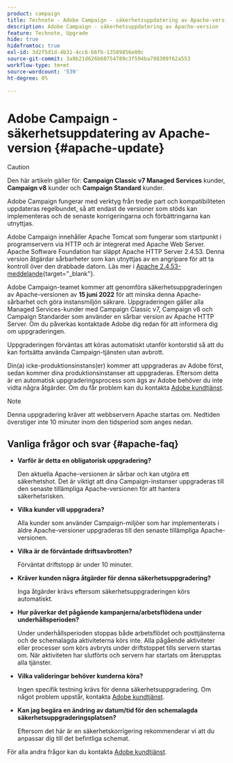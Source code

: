 ```yaml
---
product: campaign
title: Technote - Adobe Campaign - säkerhetsuppdatering av Apache-version
description: Adobe Campaign - säkerhetsuppdatering av Apache-version
feature: Technote, Upgrade
hide: true
hidefromtoc: true
exl-id: 3d2f5d1d-4b31-4cc6-b6fb-13589856e00c
source-git-commit: 3a9b21d626b60754789c3f594ba798309f62a553
workflow-type: tm+mt
source-wordcount: '539'
ht-degree: 0%

---
```


# Adobe Campaign - säkerhetsuppdatering av Apache-version {#apache-update}

>[!CAUTION]
>Den här artikeln gäller för: **Campaign Classic v7 Managed Services** kunder, **Campaign v8** kunder och **Campaign Standard** kunder.

Adobe Campaign fungerar med verktyg från tredje part och kompatibiliteten uppdateras regelbundet, så att endast de versioner som stöds kan implementeras och de senaste korrigeringarna och förbättringarna kan utnyttjas.

Adobe Campaign innehåller Apache Tomcat som fungerar som startpunkt i programservern via HTTP och är integrerat med Apache Web Server. Apache Software Foundation har släppt Apache HTTP Server 2.4.53. Denna version åtgärdar sårbarheter som kan utnyttjas av en angripare för att ta kontroll över den drabbade datorn. Läs mer i [Apache 2.4.53-meddelande](https://downloads.apache.org/httpd/Announcement2.4.html){target="_blank"}.

Adobe Campaign-teamet kommer att genomföra säkerhetsuppgraderingen av Apache-versionen av **15 juni 2022** för att minska denna Apache-sårbarhet och göra instansmiljön säkrare. Uppgraderingen gäller alla Managed Services-kunder med Campaign Classic v7, Campaign v8 och Campaign Standarder som använder en sårbar version av Apache HTTP Server. Om du påverkas kontaktade Adobe dig redan för att informera dig om uppgraderingen.

Uppgraderingen förväntas att köras automatiskt utanför kontorstid så att du kan fortsätta använda Campaign-tjänsten utan avbrott.

Din(a) icke-produktionsinstans(er) kommer att uppgraderas av Adobe först, sedan kommer dina produktionsinstanser att uppgraderas. Eftersom detta är en automatisk uppgraderingsprocess som ägs av Adobe behöver du inte vidta några åtgärder. Om du får problem kan du kontakta [Adobe kundtjänst](https://experienceleague.adobe.com/?support-solution=Campaign#support).


>[!NOTE]
>Denna uppgradering kräver att webbservern Apache startas om. Nedtiden överstiger inte 10 minuter inom den tidsperiod som anges nedan.
> 

## Vanliga frågor och svar {#apache-faq}

* **Varför är detta en obligatorisk uppgradering?**

  Den aktuella Apache-versionen är sårbar och kan utgöra ett säkerhetshot. Det är viktigt att dina Campaign-instanser uppgraderas till den senaste tillämpliga Apache-versionen för att hantera säkerhetsrisken.

* **Vilka kunder vill uppgradera?**

  Alla kunder som använder Campaign-miljöer som har implementerats i äldre Apache-versioner uppgraderas till den senaste tillämpliga Apache-versionen.

* **Vilka är de förväntade driftsavbrotten?**

  Förväntat driftstopp är under 10 minuter.

* **Kräver kunden några åtgärder för denna säkerhetsuppgradering?**

  Inga åtgärder krävs eftersom säkerhetsuppgraderingen körs automatiskt.

* **Hur påverkar det pågående kampanjerna/arbetsflödena under underhållsperioden?**

  Under underhållsperioden stoppas både arbetsflödet och posttjänsterna och de schemalagda aktiviteterna körs inte. Alla pågående aktiviteter eller processer som körs avbryts under driftstoppet tills servern startas om. När aktiviteten har slutförts och servern har startats om återupptas alla tjänster.

* **Vilka valideringar behöver kunderna köra?**

  Ingen specifik testning krävs för denna säkerhetsuppgradering. Om något problem uppstår, kontakta [Adobe kundtjänst](https://experienceleague.adobe.com/?support-solution=Campaign#support).


* **Kan jag begära en ändring av datum/tid för den schemalagda säkerhetsuppgraderingsplatsen?**

  Eftersom det här är en säkerhetskorrigering rekommenderar vi att du anpassar dig till det befintliga schemat.


För alla andra frågor kan du kontakta [Adobe kundtjänst](https://experienceleague.adobe.com/?support-solution=Campaign#support).
